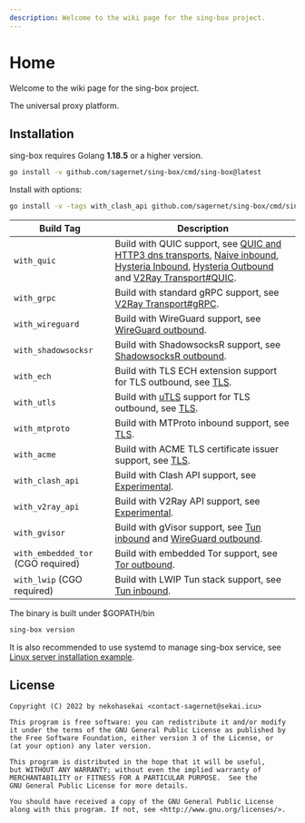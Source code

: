 ```yaml
---
description: Welcome to the wiki page for the sing-box project.
---
```


# Home

Welcome to the wiki page for the sing-box project.

The universal proxy platform.

## Installation

sing-box requires Golang **1.18.5** or a higher version.

```bash
go install -v github.com/sagernet/sing-box/cmd/sing-box@latest
```

Install with options:

```bash
go install -v -tags with_clash_api github.com/sagernet/sing-box/cmd/sing-box@latest
```

| Build Tag                          | Description                                                                                                                                                                                                                                                                                                                     |
|------------------------------------|---------------------------------------------------------------------------------------------------------------------------------------------------------------------------------------------------------------------------------------------------------------------------------------------------------------------------------|
| `with_quic`                        | Build with QUIC support, see [QUIC and HTTP3 dns transports](./configuration/dns/server), [Naive inbound](./configuration/inbound/naive), [Hysteria Inbound](./configuration/inbound/hysteria), [Hysteria Outbound](./configuration/outbound/hysteria) and [V2Ray Transport#QUIC](./configuration/shared/v2ray-transport#quic). |
| `with_grpc`                        | Build with standard gRPC support, see [V2Ray Transport#gRPC](./configuration/shared/v2ray-transport#grpc).                                                                                                                                                                                                                      |
| `with_wireguard`                   | Build with WireGuard support, see [WireGuard outbound](./configuration/outbound/wireguard).                                                                                                                                                                                                                                     |
| `with_shadowsocksr`                | Build with ShadowsocksR support, see [ShadowsocksR outbound](./configuration/outbound/shadowsocksr).                                                                                                                                                                                                                            |
| `with_ech`                         | Build with TLS ECH extension support for TLS outbound, see [TLS](./configuration/shared/tls#ech).                                                                                                                                                                                                                               |
| `with_utls`                        | Build with [uTLS](https://github.com/refraction-networking/utls) support for TLS outbound, see [TLS](./configuration/shared/tls#utls).                                                                                                                                                                                          |
| `with_mtproto`                     | Build with MTProto inbound support, see [TLS](./configuration/inbound/mtproto).                                                                                                                                                                                                                                                 |
| `with_acme`                        | Build with ACME TLS certificate issuer support, see [TLS](./configuration/shared/tls).                                                                                                                                                                                                                                          |
| `with_clash_api`                   | Build with Clash API support, see [Experimental](./configuration/experimental#clash-api-fields).                                                                                                                                                                                                                                |
| `with_v2ray_api`                   | Build with V2Ray API support, see [Experimental](./configuration/experimental#v2ray-api-fields).                                                                                                                                                                                                                                |
| `with_gvisor`                      | Build with gVisor support, see [Tun inbound](./configuration/inbound/tun#stack) and [WireGuard outbound](./configuration/outbound/wireguard#system_interface).                                                                                                                                                                  |
| `with_embedded_tor` (CGO required) | Build with embedded Tor support, see [Tor outbound](./configuration/outbound/tor).                                                                                                                                                                                                                                              |
| `with_lwip` (CGO required)         | Build with LWIP Tun stack support, see [Tun inbound](./configuration/inbound/tun#stack).                                                                                                                                                                                                                                        |

The binary is built under $GOPATH/bin

```bash
sing-box version
```

It is also recommended to use systemd to manage sing-box service,
see [Linux server installation example](./examples/linux-server-installation).

## License

```
Copyright (C) 2022 by nekohasekai <contact-sagernet@sekai.icu>

This program is free software: you can redistribute it and/or modify
it under the terms of the GNU General Public License as published by
the Free Software Foundation, either version 3 of the License, or
(at your option) any later version.

This program is distributed in the hope that it will be useful,
but WITHOUT ANY WARRANTY; without even the implied warranty of
MERCHANTABILITY or FITNESS FOR A PARTICULAR PURPOSE.  See the
GNU General Public License for more details.

You should have received a copy of the GNU General Public License
along with this program. If not, see <http://www.gnu.org/licenses/>.
```
